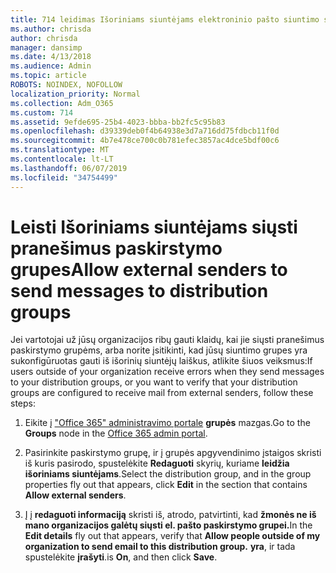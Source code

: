 ```yaml
---
title: 714 leidimas Išoriniams siuntėjams elektroninio pašto siuntimo sąrašai
ms.author: chrisda
author: chrisda
manager: dansimp
ms.date: 4/13/2018
ms.audience: Admin
ms.topic: article
ROBOTS: NOINDEX, NOFOLLOW
localization_priority: Normal
ms.collection: Adm_O365
ms.custom: 714
ms.assetid: 9efde695-25b4-4023-bbba-bb2fc5c95b83
ms.openlocfilehash: d39339deb0f4b64938e3d7a716dd75fdbcb11f0d
ms.sourcegitcommit: 4b7e478ce700c0b781efec3857ac4dce5bdf00c6
ms.translationtype: MT
ms.contentlocale: lt-LT
ms.lasthandoff: 06/07/2019
ms.locfileid: "34754499"
---
```

# <a name="allow-external-senders-to-send-messages-to-distribution-groups"></a><span data-ttu-id="113ab-102">Leisti Išoriniams siuntėjams siųsti pranešimus paskirstymo grupes</span><span class="sxs-lookup"><span data-stu-id="113ab-102">Allow external senders to send messages to distribution groups</span></span>

<span data-ttu-id="113ab-103">Jei vartotojai už jūsų organizacijos ribų gauti klaidų, kai jie siųsti pranešimus paskirstymo grupėms, arba norite įsitikinti, kad jūsų siuntimo grupes yra sukonfigūruotas gauti iš išorinių siuntėjų laiškus, atlikite šiuos veiksmus:</span><span class="sxs-lookup"><span data-stu-id="113ab-103">If users outside of your organization receive errors when they send messages to your distribution groups, or you want to verify that your distribution groups are configured to receive mail from external senders, follow these steps:</span></span>

1. <span data-ttu-id="113ab-104">Eikite į ["Office 365" administravimo portale](https://portal.office.com/adminportal/home#/groups) **grupės** mazgas.</span><span class="sxs-lookup"><span data-stu-id="113ab-104">Go to the **Groups** node in the [Office 365 admin portal](https://portal.office.com/adminportal/home#/groups).</span></span>

2. <span data-ttu-id="113ab-105">Pasirinkite paskirstymo grupę, ir į grupės apgyvendinimo įstaigos skristi iš kuris pasirodo, spustelėkite **Redaguoti** skyrių, kuriame **leidžia išoriniams siuntėjams**.</span><span class="sxs-lookup"><span data-stu-id="113ab-105">Select the distribution group, and in the group properties fly out that appears, click **Edit** in the section that contains **Allow external senders**.</span></span>

3. <span data-ttu-id="113ab-106">Į į **redaguoti informaciją** skristi iš, atrodo, patvirtinti, kad **žmonės ne iš mano organizacijos galėtų siųsti el. pašto paskirstymo grupei.**</span><span class="sxs-lookup"><span data-stu-id="113ab-106">In the **Edit details** fly out that appears, verify that **Allow people outside of my organization to send email to this distribution group.**</span></span> <span data-ttu-id="113ab-107">**yra**, ir tada spustelėkite **įrašyti**.</span><span class="sxs-lookup"><span data-stu-id="113ab-107">is **On**, and then click **Save**.</span></span>
